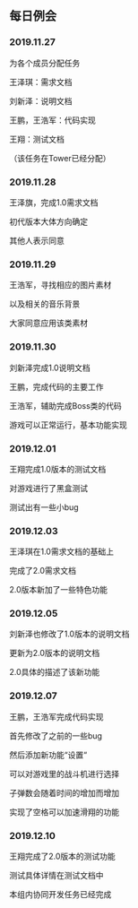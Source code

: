 ## 每日例会



### 2019.11.27

为各个成员分配任务

王泽琪：需求文档

刘新泽：说明文档

王鹏，王浩军：代码实现

王翔：测试文档

（该任务在Tower已经分配）



### 2019.11.28

王泽旗，完成1.0需求文档

初代版本大体方向确定

其他人表示同意



### 2019.11.29

王浩军，寻找相应的图片素材

以及相关的音乐背景

大家同意应用该类素材



### 2019.11.30

刘新泽完成1.0说明文档

王鹏，完成代码的主要工作

王浩军，辅助完成Boss类的代码

游戏可以正常运行，基本功能实现



### 2019.12.01

王翔完成1.0版本的测试文档

对游戏进行了黑盒测试

测试出有一些小bug



### 2019.12.03

王泽琪在1.0需求文档的基础上

完成了2.0需求文档

2.0版本新加了一些特色功能



### 2019.12.05

刘新泽也修改了1.0版本的说明文档

更新为2.0版本的说明文档

2.0具体的描述了该新功能



### 2019.12.07

王鹏，王浩军完成代码实现

首先修改了之前的一些bug

然后添加新功能“设置“

可以对游戏里的战斗机进行选择

子弹数会随着时间的增加而增加

实现了空格可以加速滑翔的功能



### 2019.12.10

王翔完成了2.0版本的测试功能

测试具体详情在测试文档中

本组内协同开发任务已经完成


